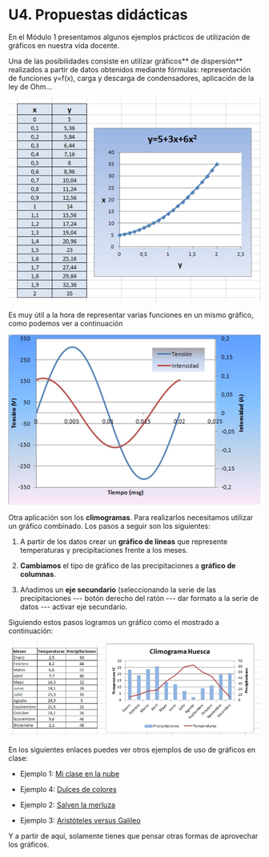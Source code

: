 
# U4. Propuestas didácticas

En el Módulo 1 presentamos algunos ejemplos prácticos de utilización de gráficos en nuestra vida docente.

Una de las posibilidades consiste en utilizar gráficos** de dispersión** realizados a partir de datos obtenidos mediante fórmulas: representación de funciones y=f(x), carga y descarga de condensadores, aplicación de la ley de Ohm...

![3_14:Captura de pantalla propia - Ejemplo de gráfico](img/Figura_3_14.jpg)

Es muy útil a la hora de representar varias funciones en un mismo gráfico, como podemos ver a continuación

![3_15: Captura de pantalla propia - Ejemplo de gráfico](img/Figura_3_16.jpg)

Otra aplicación son los **climogramas**. Para realizarlos necesitamos utilizar un gráfico combinado. Los pasos a seguir son los siguientes:

1. A partir de los datos crear un **gráfico de líneas** que represente temperaturas y precipitaciones frente a los meses.

2. **Cambiamos** el tipo de gráfico de las precipitaciones a **gráfico de columnas**.

3. Añadimos un **eje secundario** (seleccionando la serie de las precipitaciones --- botón derecho del ratón --- dar formato a la serie de datos --- activar eje secundario.

Siguiendo estos pasos logramos un gráfico como el mostrado a continuación:

![3_16: Captura de pantalla propia - Ejemplo de climograma](img/Figura_3_15.jpg)

En los siguientes enlaces puedes ver otros ejemplos de uso de gráficos en clase:

- Ejemplo 1: [Mi clase en la nube](http://miclaseenlanube.wordpress.com/mat/tratamiento-de-la-informacin/grficos/)

- Ejemplo 4: [Dulces de colores](http://www.eduteka.org/HojaCalculo4.php)

- Ejemplo 2: [Salven la merluza](http://www.educ.ar/recursos/ver?rec_id=90958)

- Ejemplo 3: [Aristóteles versus Galileo](http://www.cienciaredcreativa.org/informes/caida%202.pdf)

Y a partir de aquí, solamente tienes que pensar otras formas de aprovechar los gráficos.


